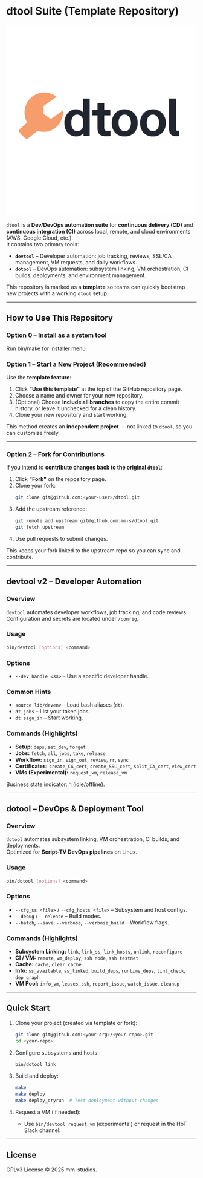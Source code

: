 # dtool Suite (Template Repository)

![dtool logo](lib/dtool.png)

`dtool` is a **Dev/DevOps automation suite** for **continuous delivery (CD)** and **continuous integration (CI)** across local, remote, and cloud environments (AWS, Google Cloud, etc.).  
It contains two primary tools:

- **`devtool`** – Developer automation: job tracking, reviews, SSL/CA management, VM requests, and daily workflows.
- **`dotool`** – DevOps automation: subsystem linking, VM orchestration, CI builds, deployments, and environment management.

This repository is marked as a **template** so teams can quickly bootstrap new projects with a working `dtool` setup.

---

## How to Use This Repository

### Option 0 – Install as a system tool
Run bin/make for installer menu.

### Option 1 – Start a New Project (Recommended)
Use the **template feature**:
1. Click **"Use this template"** at the top of the GitHub repository page.
2. Choose a name and owner for your new repository.
3. (Optional) Choose **Include all branches** to copy the entire commit history, or leave it unchecked for a clean history.
4. Clone your new repository and start working.

This method creates an **independent project** — not linked to `dtool`, so you can customize freely.

---

### Option 2 – Fork for Contributions
If you intend to **contribute changes back to the original `dtool`**:
1. Click **"Fork"** on the repository page.
2. Clone your fork:
   ```bash
   git clone git@github.com:<your-user>/dtool.git
   ```
3. Add the upstream reference:
   ```bash
   git remote add upstream git@github.com:mm-s/dtool.git
   git fetch upstream
   ```
4. Use pull requests to submit changes.

This keeps your fork linked to the upstream repo so you can sync and contribute.

---

## devtool v2 – Developer Automation

### Overview
`devtool` automates developer workflows, job tracking, and code reviews.  
Configuration and secrets are located under `/config`.

### Usage
```bash
bin/devtool [options] <command>
```

### Options
- `--dev_handle <XX>` – Use a specific developer handle.

### Common Hints
- `source lib/devenv` – Load bash aliases (`dt`).
- `dt jobs` – List your taken jobs.
- `dt sign_in` – Start working.

### Commands (Highlights)
- **Setup:** `deps`, `set_dev`, `forget`
- **Jobs:** `fetch`, `all`, `jobs`, `take`, `release`
- **Workflow:** `sign_in`, `sign_out`, `review`, `rr`, `sync`
- **Certificates:** `create_CA_cert`, `create_SSL_cert`, `split_CA_cert`, `view_cert`
- **VMs (Experimental):** `request_vm`, `release_vm`

Business state indicator: `🔴` (idle/offline).

---

## dotool – DevOps & Deployment Tool

### Overview
`dotool` automates subsystem linking, VM orchestration, CI builds, and deployments.  
Optimized for **Script-TV DevOps pipelines** on Linux.

### Usage
```bash
bin/dotool [options] <command>
```

### Options
- `--cfg_ss <file>` / `--cfg_hosts <file>` – Subsystem and host configs.
- `--debug` / `--release` – Build modes.
- `--batch`, `--save`, `--verbose`, `--verbose_build` – Workflow flags.

### Commands (Highlights)
- **Subsystem Linking:** `link`, `link_ss`, `link_hosts`, `unlink`, `reconfigure`
- **CI / VM:** `remote`, `vm_deploy`, `ssh node`, `ssh testnet`
- **Cache:** `cache`, `clear_cache`
- **Info:** `ss_available`, `ss_linked`, `build_deps`, `runtime_deps`, `lint_check`, `dep_graph`
- **VM Pool:** `info_vm`, `leases`, `ssh`, `report_issue`, `watch_issue`, `cleanup`

---

## Quick Start

1. Clone your project (created via template or fork):
   ```bash
   git clone git@github.com:<your-org>/<your-repo>.git
   cd <your-repo>
   ```

2. Configure subsystems and hosts:
   ```bash
   bin/dotool link
   ```

3. Build and deploy:
   ```bash
   make
   make deploy
   make deploy_dryrun  # Test deployment without changes
   ```

4. Request a VM (if needed):
   - Use `bin/devtool request_vm` (experimental) or request in the HoT Slack channel.

---

## License

GPLv3 License © 2025 mm-studios.
